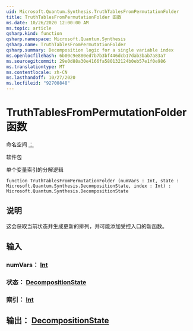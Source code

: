 ```yaml
---
uid: Microsoft.Quantum.Synthesis.TruthTablesFromPermutationFolder
title: TruthTablesFromPermutationFolder 函数
ms.date: 10/26/2020 12:00:00 AM
ms.topic: article
qsharp.kind: function
qsharp.namespace: Microsoft.Quantum.Synthesis
qsharp.name: TruthTablesFromPermutationFolder
qsharp.summary: Decomposition logic for a single variable index
ms.openlocfilehash: 6b00c9e880ed7b7b3bf446dcb17dab3bab7a83a7
ms.sourcegitcommit: 29e0d88a30e4166fa580132124b0eb57e1f0e986
ms.translationtype: MT
ms.contentlocale: zh-CN
ms.lasthandoff: 10/27/2020
ms.locfileid: "92700848"
---
```

# <a name="truthtablesfrompermutationfolder-function"></a>TruthTablesFromPermutationFolder 函数

命名空间 [：](xref:Microsoft.Quantum.Synthesis)

软件包 [](https://nuget.org/packages/)


单个变量索引的分解逻辑

```qsharp
function TruthTablesFromPermutationFolder (numVars : Int, state : Microsoft.Quantum.Synthesis.DecompositionState, index : Int) : Microsoft.Quantum.Synthesis.DecompositionState
```


## <a name="description"></a>说明

这会获取当前状态并生成更新的排列，并可能添加受控入口的新函数。

## <a name="input"></a>输入

### <a name="numvars--int"></a>numVars： [Int](xref:microsoft.quantum.lang-ref.int)




### <a name="state--decompositionstate"></a>状态： [DecompositionState](xref:Microsoft.Quantum.Synthesis.DecompositionState)




### <a name="index--int"></a>索引： [Int](xref:microsoft.quantum.lang-ref.int)





## <a name="output--decompositionstate"></a>输出： [DecompositionState](xref:Microsoft.Quantum.Synthesis.DecompositionState)

